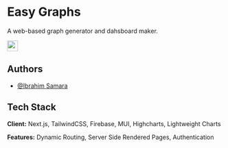 # Easy Graphs

A web-based graph generator and dahsboard maker. 

<img src="https://github.com/IbrahimSam96/EasyGraphs/public/logo.png" width="25">

## Authors

- [@Ibrahim Samara](https://www.github.com/Ibrahimsam96)


## Tech Stack

**Client:** Next.js, TailwindCSS, Firebase, MUI, Highcharts, Lightweight Charts

**Features:** Dynamic Routing, Server Side Rendered Pages, Authentication   

